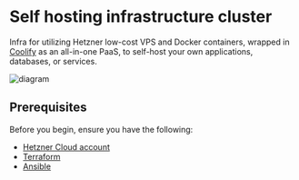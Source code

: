 # Self hosting infrastructure cluster

Infra for utilizing Hetzner low-cost VPS and Docker containers, wrapped in [Coolify](https://coolify.io) as an all-in-one PaaS, to self-host your own applications, databases, or services.

![diagram](./public/01_infra_diagram.svg)

## Prerequisites

Before you begin, ensure you have the following:

- [Hetzner Cloud account](https://hetzner.cloud/?ref=Ix9xCKNxJriM) 
- [Terraform](https://www.terraform.io/downloads.html)
- [Ansible](https://docs.ansible.com/ansible/latest/installation_guide/intro_installation.html)
